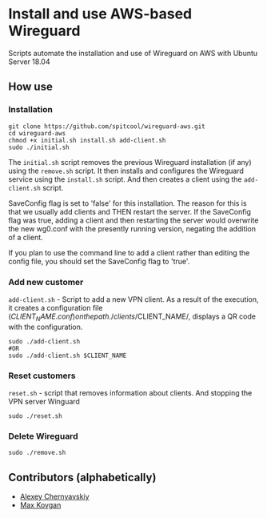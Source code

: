 # Install and use AWS-based Wireguard
Scripts automate the installation and use of Wireguard on AWS with Ubuntu Server 18.04

## How use

### Installation
```
git clone https://github.com/spitcool/wireguard-aws.git
cd wireguard-aws
chmod +x initial.sh install.sh add-client.sh
sudo ./initial.sh
```

The `initial.sh` script removes the previous Wireguard installation (if any) using the `remove.sh` script. It then installs and configures the Wireguard service using the `install.sh` script. And then creates a client using the `add-client.sh` script.

SaveConfig flag is set to 'false' for this installation. The reason for this is that we usually add clients and THEN restart the server. If the SaveConfig flag was true, adding a client and then restarting the server would overwrite the new wg0.conf with the presently running version, negating the addition of a client.

If you plan to use the command line to add a client rather than editing the config file, you should set the SaveConfig flag to 'true'.

### Add new customer
`add-client.sh` - Script to add a new VPN client. As a result of the execution, it creates a configuration file ($CLIENT_NAME.conf) on the path ./clients/$CLIENT_NAME/, displays a QR code with the configuration.

```
sudo ./add-client.sh
#OR
sudo ./add-client.sh $CLIENT_NAME
```

### Reset customers
`reset.sh` - script that removes information about clients. And stopping the VPN server Winguard
```
sudo ./reset.sh
```

### Delete Wireguard
```
sudo ./remove.sh
```
## Contributors  (alphabetically)
- [Alexey Chernyavskiy](https://github.com/alexey-chernyavskiy)
- [Max Kovgan](https://github.com/mvk)
